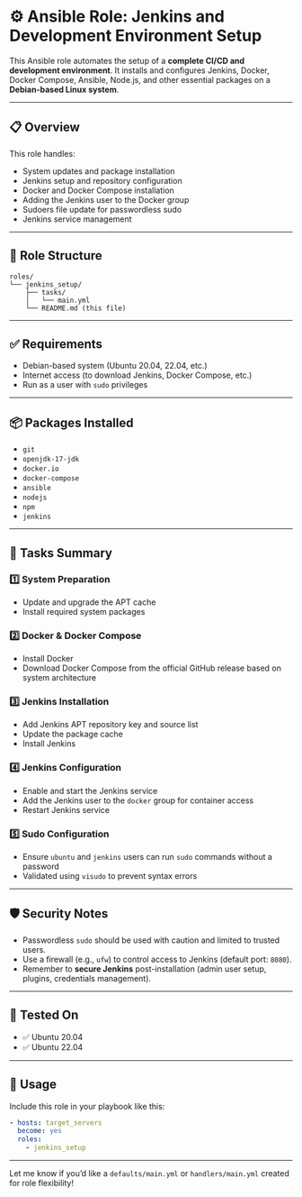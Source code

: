 # ⚙️ Ansible Role: Jenkins and Development Environment Setup

This Ansible role automates the setup of a **complete CI/CD and development environment**. It installs and configures Jenkins, Docker, Docker Compose, Ansible, Node.js, and other essential packages on a **Debian-based Linux system**.

---

## 📋 Overview

This role handles:

- System updates and package installation
- Jenkins setup and repository configuration
- Docker and Docker Compose installation
- Adding the Jenkins user to the Docker group
- Sudoers file update for passwordless sudo
- Jenkins service management

---

## 🧱 Role Structure

```
roles/
└── jenkins_setup/
    ├── tasks/
    │   └── main.yml
    └── README.md (this file)
```

---

## ✅ Requirements

- Debian-based system (Ubuntu 20.04, 22.04, etc.)
- Internet access (to download Jenkins, Docker Compose, etc.)
- Run as a user with `sudo` privileges

---

## 📦 Packages Installed

- `git`
- `openjdk-17-jdk`
- `docker.io`
- `docker-compose`
- `ansible`
- `nodejs`
- `npm`
- `jenkins`

---

## 🔧 Tasks Summary

### 1️⃣ System Preparation
- Update and upgrade the APT cache
- Install required system packages

### 2️⃣ Docker & Docker Compose
- Install Docker
- Download Docker Compose from the official GitHub release based on system architecture

### 3️⃣ Jenkins Installation
- Add Jenkins APT repository key and source list
- Update the package cache
- Install Jenkins

### 4️⃣ Jenkins Configuration
- Enable and start the Jenkins service
- Add the Jenkins user to the `docker` group for container access
- Restart Jenkins service

### 5️⃣ Sudo Configuration
- Ensure `ubuntu` and `jenkins` users can run `sudo` commands without a password
- Validated using `visudo` to prevent syntax errors

---

## 🛡️ Security Notes

- Passwordless `sudo` should be used with caution and limited to trusted users.
- Use a firewall (e.g., `ufw`) to control access to Jenkins (default port: `8080`).
- Remember to **secure Jenkins** post-installation (admin user setup, plugins, credentials management).

---

## 🧪 Tested On

- ✅ Ubuntu 20.04
- ✅ Ubuntu 22.04

---

## 🚀 Usage

Include this role in your playbook like this:

```yaml
- hosts: target_servers
  become: yes
  roles:
    - jenkins_setup
```

---

Let me know if you’d like a `defaults/main.yml` or `handlers/main.yml` created for role flexibility!
